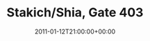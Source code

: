 ---
templateKey: event
guid: 0895bc52-6eab-11ea-99c5-002590d1d1b0
date: 2011-01-12T21:00:00+00:00
eventTime: '9pm'
title: Stakich/Shia, Gate 403
artist: Stakich/Shia
city: Toronto
venue: Gate 403
group: Tim Shia
---